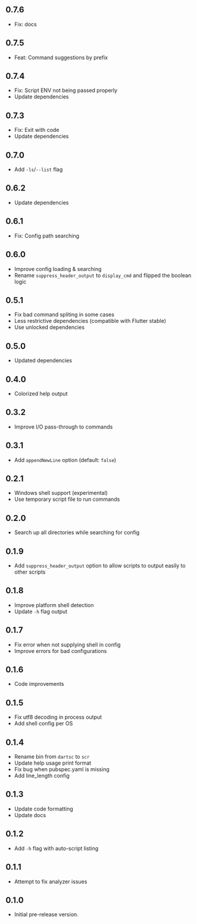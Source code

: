 ## 0.7.6

- Fix: docs

## 0.7.5

- Feat: Command suggestions by prefix

## 0.7.4

- Fix: Script ENV not being passed properly
- Update dependencies

## 0.7.3

- Fix: Exit with code
- Update dependencies

## 0.7.0

- Add `-ls`/`--list` flag

## 0.6.2

- Update dependencies

## 0.6.1

- Fix: Config path searching

## 0.6.0

- Improve config loading & searching
- Rename `suppress_header_output` to `display_cmd` and flipped the boolean logic

## 0.5.1

- Fix bad command spliting in some cases
- Less restrictive dependencies (compatible with Flutter stable)
- Use unlocked dependencies

## 0.5.0

- Updated dependencies

## 0.4.0

- Colorized help output

## 0.3.2

- Improve I/O pass-through to commands

## 0.3.1

- Add `appendNewLine` option (default: `false`)

## 0.2.1

- Windows shell support (experimental)
- Use temporary script file to run commands

## 0.2.0

- Search up all directories while searching for config

## 0.1.9

- Add `suppress_header_output` option to allow scripts to output easily to other scripts

## 0.1.8

- Improve platform shell detection
- Update `-h` flag output

## 0.1.7

- Fix error when not supplying shell in config
- Improve errors for bad configurations

## 0.1.6

- Code improvements

## 0.1.5

- Fix utf8 decoding in process output
- Add shell config per OS

## 0.1.4

- Rename bin from `dartsc` to `scr`
- Update help usage print format
- Fix bug when pubspec.yaml is missing
- Add line_length config

## 0.1.3

- Update code formatting
- Update docs

## 0.1.2

- Add `-h` flag with auto-script listing

## 0.1.1

- Attempt to fix analyzer issues

## 0.1.0

- Initial pre-release version.
